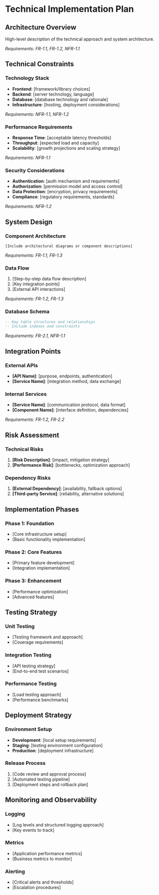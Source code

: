# Technical Implementation Plan

## Architecture Overview

High-level description of the technical approach and system architecture.

_Requirements: FR-1.1, FR-1.2, NFR-1.1_

## Technical Constraints

### Technology Stack
- **Frontend**: [framework/library choices]
- **Backend**: [server technology, language]
- **Database**: [database technology and rationale]
- **Infrastructure**: [hosting, deployment considerations]

_Requirements: NFR-1.1, NFR-1.2_

### Performance Requirements
- **Response Time**: [acceptable latency thresholds]
- **Throughput**: [expected load and capacity]
- **Scalability**: [growth projections and scaling strategy]

_Requirements: NFR-1.1_

### Security Considerations
- **Authentication**: [auth mechanism and requirements]
- **Authorization**: [permission model and access control]
- **Data Protection**: [encryption, privacy requirements]
- **Compliance**: [regulatory requirements, standards]

_Requirements: NFR-1.2_

## System Design

### Component Architecture
```
[Include architectural diagrams or component descriptions]
```

_Requirements: FR-1.1, FR-1.3_

### Data Flow
1. [Step-by-step data flow description]
2. [Key integration points]
3. [External API interactions]

_Requirements: FR-1.2, FR-1.3_

### Database Schema
```sql
-- Key table structures and relationships
-- Include indexes and constraints
```

_Requirements: FR-2.1, NFR-1.1_

## Integration Points

### External APIs
- **[API Name]**: [purpose, endpoints, authentication]
- **[Service Name]**: [integration method, data exchange]

### Internal Services
- **[Service Name]**: [communication protocol, data format]
- **[Component Name]**: [interface definition, dependencies]

_Requirements: FR-1.2, FR-2.2_

## Risk Assessment

### Technical Risks
1. **[Risk Description]**: [impact, mitigation strategy]
2. **[Performance Risk]**: [bottlenecks, optimization approach]

### Dependency Risks
1. **[External Dependency]**: [availability, fallback options]
2. **[Third-party Service]**: [reliability, alternative solutions]

## Implementation Phases

### Phase 1: Foundation
- [Core infrastructure setup]
- [Basic functionality implementation]

### Phase 2: Core Features
- [Primary feature development]
- [Integration implementation]

### Phase 3: Enhancement
- [Performance optimization]
- [Advanced features]

## Testing Strategy

### Unit Testing
- [Testing framework and approach]
- [Coverage requirements]

### Integration Testing
- [API testing strategy]
- [End-to-end test scenarios]

### Performance Testing
- [Load testing approach]
- [Performance benchmarks]

## Deployment Strategy

### Environment Setup
- **Development**: [local setup requirements]
- **Staging**: [testing environment configuration]
- **Production**: [deployment infrastructure]

### Release Process
1. [Code review and approval process]
2. [Automated testing pipeline]
3. [Deployment steps and rollback plan]

## Monitoring and Observability

### Logging
- [Log levels and structured logging approach]
- [Key events to track]

### Metrics
- [Application performance metrics]
- [Business metrics to monitor]

### Alerting
- [Critical alerts and thresholds]
- [Escalation procedures]